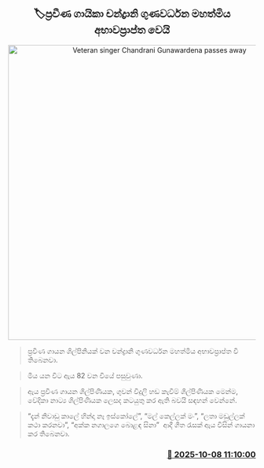 <p align='center'><b><h2 align='center' title='Veteran singer Chandrani Gunawardena passes away'>🏷ප්‍රවීණ ගායිකා චන්ද්‍රානි ගුණවර්ධන මහත්මිය අභාවප්‍රාප්ත‍ වෙයි</h2></b></p>
<p align='center'><img src='https://helakuru.sgp1.cdn.digitaloceanspaces.com/esana/images/lib/chandrani-gunawarshana-j.jpg' width='600' alt='Veteran singer Chandrani Gunawardena passes away'></p>

> ප්‍රවීණ ගායන ශිල්පිනියක් වන චන්ද්‍රානි ගුණවර්ධන මහත්මිය අභාවප්‍රාප්ත වී තිබෙනවා.

> මිය යන විට ඇය 82 වන වියේ පසුවුණා.

> ඇය ප්‍රවීණ ගායන ශිල්පිණියක, ගුවන් විදුලි හඩ කැවීම් ශිල්පිණියක මෙන්ම, වේදිකා නාට්‍ය ශිල්පිණියක ලෙසද කටයුතු කර ඇති බවයි සඳහන් වෙන්නේ.

> “දැන් නිවාඩු කාලේ හින්දා නෑ ඉස්කෝලේ”, “මල් කෙල්ලක් මං”, “ලතා මඩුල්ලක් කථා කරනවා”, “අක්ක නගාලගෙ බොළඳ සිනා”  ආදී ගීත රැසක් ඇය විසින් ගායනා කර තිබෙනවා.



<h3 align='right'><a href='https://www.helakuru.lk/esana/p/114298/'>📅 2025-10-08 11:10:00</a></h3>
